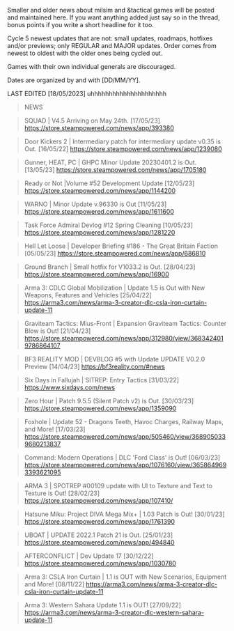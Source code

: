 Smaller and older news about milsim and &tactical games will be posted and maintained here. If you want anything added just say so in the thread, bonus points if you write a short headline for it too.

Cycle 5 newest updates that are not: small updates, roadmaps, hotfixes and/or previews; only REGULAR and MAJOR updates.
Order comes from newest to oldest with the older ones being cycled out.

Games with their own individual generals are discouraged.

Dates are organized by and with [DD/MM/YY].

LAST EDITED [18/05/2023]
uhhhhhhhhhhhhhhhhhhhhh

>NEWS

>SQUAD | V4.5 Arriving on May 24th. [17/05/23]
https://store.steampowered.com/news/app/393380

>Door Kickers 2 | Intermediary patch for intermediary update v0.35 is Out. [16/05/22]
https://store.steampowered.com/news/app/1239080

>Gunner, HEAT, PC | GHPC Minor Update 20230401.2 is Out. [13/05/23]
https://store.steampowered.com/news/app/1705180

>Ready or Not |Volume #52 Development Update [12/05/23]
https://store.steampowered.com/news/app/1144200

>WARNO | Minor Update v.96330 is Out [11/05/23]
https://store.steampowered.com/news/app/1611600

>Task Force Admiral Devlog #12  Spring Cleaning [10/05/23] 
https://store.steampowered.com/news/app/1281220

>Hell Let Loose | Developer Briefing #186 - The Great Britain Faction [05/05/23]
https://store.steampowered.com/news/app/686810

>Ground Branch | Small hotfix for V1033.2 is Out. [28/04/23]
https://store.steampowered.com/news/app/16900

>Arma 3: CDLC Global Mobilization | Update 1.5 is Out with New Weapons, Features and Vehicles  [25/04/22]
https://arma3.com/news/arma-3-creator-dlc-csla-iron-curtain-update-11

>Graviteam Tactics: Mius-Front | Expansion Graviteam Tactics: Counter Blow is Out! [21/04/23]
https://store.steampowered.com/news/app/312980/view/3683424019786864107

>BF3 REALITY MOD | DEVBLOG #5 with Update UPDATE V0.2.0 Preview [14/04/23]
https://bf3reality.com/#news

>Six Days in Fallujah | SITREP: Entry Tactics [31/03/22]
https://www.sixdays.com/news 

>Zero Hour | Patch 9.5.5 (Silent Patch v2) is Out. [30/03/23]
https://store.steampowered.com/news/app/1359090

>Foxhole | Update 52 - Dragons Teeth, Havoc Charges, Railway Maps, and More! [17/03/23]
https://store.steampowered.com/news/app/505460/view/3689050339680213837

>Command: Modern Operations | DLC 'Ford Class' is Out! [06/03/23]
https://store.steampowered.com/news/app/1076160/view/3658649693393621095

>ARMA 3 | SPOTREP #00109 update with UI to Texture and Text to Texture is Out! [28/02/23]
https://store.steampowered.com/news/app/107410/

>Hatsune Miku: Project DIVA Mega Mix+ | 1.03 Patch is Out! [30/01/23]
https://store.steampowered.com/news/app/1761390

>UBOAT | UPDATE 2022.1 Patch 21 is Out. [25/01/23]
https://store.steampowered.com/news/app/494840

>AFTERCONFLICT | Dev Update 17 [30/12/22]
https://store.steampowered.com/news/app/1030780

>Arma 3: CSLA Iron Curtain | 1.1 is OUT with New Scenarios, Equipment and More! [08/11/22]
https://arma3.com/news/arma-3-creator-dlc-csla-iron-curtain-update-11

>Arma 3: Western Sahara Update 1.1 is OUT! [27/09/22]
https://arma3.com/news/arma-3-creator-dlc-western-sahara-update-11